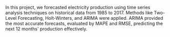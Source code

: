 In this project, we forecasted electricity production using time series analysis techniques on historical data from 1985 to 2017. Methods like Two-Level Forecasting, Holt-Winters, and ARIMA were applied. ARIMA provided the most accurate forecasts, evaluated by MAPE and RMSE, predicting the next 12 months' production effectively.
